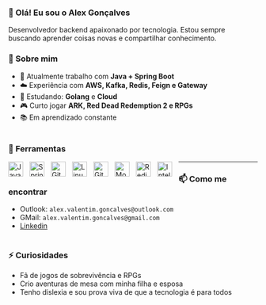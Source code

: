 ### 👋 Olá! Eu sou o Alex Gonçalves

Desenvolvedor backend apaixonado por tecnologia. Estou sempre buscando aprender coisas novas e compartilhar conhecimento.


### 🚀 Sobre mim

- 💼 Atualmente trabalho com **Java + Spring Boot**
- ☁️ Experiência com **AWS, Kafka, Redis, Feign e Gateway**
- 🧠 Estudando: **Golang** e **Cloud**
- 🎮 Curto jogar **ARK, Red Dead Redemption 2 e RPGs**
- 📚 Em aprendizado constante
#

### 🧰 Ferramentas
<img align="left" alt="Java" width="30px" style="padding-right:10px;" src="https://cdn.jsdelivr.net/gh/devicons/devicon/icons/java/java-original.svg"/>
<img align="left" alt="Spring" width="30px" style="padding-right:10px;" src="https://cdn.jsdelivr.net/gh/devicons/devicon/icons/spring/spring-original.svg" />
<img align="left" alt="Git" width="30px" style="padding-right:10px;" src="https://cdn.jsdelivr.net/gh/devicons/devicon/icons/git/git-original.svg" />
<img align="left" alt="Linux" width="30px" style="padding-right:10px;" src="https://cdn.jsdelivr.net/gh/devicons/devicon/icons/linux/linux-original.svg" />
<img align="left" alt="GitHub" width="30px" style="padding-right:10px;" src="https://cdn.jsdelivr.net/gh/devicons/devicon/icons/github/github-original.svg" />
<img align="left" alt="MongoDB" width="30px" style="padding-right:10px;" src="https://cdn.jsdelivr.net/gh/devicons/devicon/icons/mongodb/mongodb-original.svg"/>
<img align="left" alt="Redis" width="30px" style="padding-right:10px;" src="https://cdn.jsdelivr.net/gh/devicons/devicon/icons/redis/redis-original.svg"/>
<img align="left" alt="IntelliJ IDEA" width="30px" style="padding-right:10px;" src="https://cdn.jsdelivr.net/gh/devicons/devicon/icons/intellij/intellij-original.svg"/>

---

### 📫 Como me encontrar

- Outlook: `alex.valentim.goncalves@outlook.com`
- GMail: `alex.valentim.goncalves@gmail.com`
- [Linkedin](https://www.linkedin.com/in/alex-valentim-goncalves)
#

### ⚡ Curiosidades

- Fã de jogos de sobrevivência e RPGs
- Crio aventuras de mesa com minha filha e esposa
- Tenho dislexia e sou prova viva de que a tecnologia é para todos
  <br />
<!--
**alex-v-goncalves/alex-v-goncalves** é um repositório ✨ _especial_ ✨ porque seu `README.md` (este arquivo) aparece no seu perfil do GitHub.
-->
